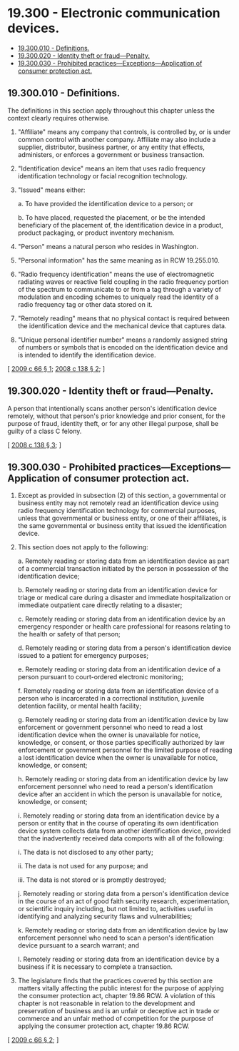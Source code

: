 # 19.300 - Electronic communication devices.
* [19.300.010 - Definitions.](#19300010---definitions)
* [19.300.020 - Identity theft or fraud—Penalty.](#19300020---identity-theft-or-fraudpenalty)
* [19.300.030 - Prohibited practices—Exceptions—Application of consumer protection act.](#19300030---prohibited-practicesexceptionsapplication-of-consumer-protection-act)
## 19.300.010 - Definitions.
The definitions in this section apply throughout this chapter unless the context clearly requires otherwise.

1. "Affiliate" means any company that controls, is controlled by, or is under common control with another company. Affiliate may also include a supplier, distributor, business partner, or any entity that effects, administers, or enforces a government or business transaction.

2. "Identification device" means an item that uses radio frequency identification technology or facial recognition technology.

3. "Issued" means either:

   a. To have provided the identification device to a person; or

   b. To have placed, requested the placement, or be the intended beneficiary of the placement of, the identification device in a product, product packaging, or product inventory mechanism.

4. "Person" means a natural person who resides in Washington.

5. "Personal information" has the same meaning as in RCW 19.255.010.

6. "Radio frequency identification" means the use of electromagnetic radiating waves or reactive field coupling in the radio frequency portion of the spectrum to communicate to or from a tag through a variety of modulation and encoding schemes to uniquely read the identity of a radio frequency tag or other data stored on it.

7. "Remotely reading" means that no physical contact is required between the identification device and the mechanical device that captures data.

8. "Unique personal identifier number" means a randomly assigned string of numbers or symbols that is encoded on the identification device and is intended to identify the identification device.

\[ [2009 c 66 § 1](https://lawfilesext.leg.wa.gov/biennium/2009-10/Pdf/Bills/Session%20Laws/House/1011-S.SL.pdf?cite=2009%20c%2066%20§%201); [2008 c 138 § 2](https://lawfilesext.leg.wa.gov/biennium/2007-08/Pdf/Bills/Session%20Laws/House/1031-S.SL.pdf?cite=2008%20c%20138%20§%202); \]

## 19.300.020 - Identity theft or fraud—Penalty.
A person that intentionally scans another person's identification device remotely, without that person's prior knowledge and prior consent, for the purpose of fraud, identity theft, or for any other illegal purpose, shall be guilty of a class C felony.

\[ [2008 c 138 § 3](https://lawfilesext.leg.wa.gov/biennium/2007-08/Pdf/Bills/Session%20Laws/House/1031-S.SL.pdf?cite=2008%20c%20138%20§%203); \]

## 19.300.030 - Prohibited practices—Exceptions—Application of consumer protection act.
1. Except as provided in subsection (2) of this section, a governmental or business entity may not remotely read an identification device using radio frequency identification technology for commercial purposes, unless that governmental or business entity, or one of their affiliates, is the same governmental or business entity that issued the identification device.

2. This section does not apply to the following:

   a. Remotely reading or storing data from an identification device as part of a commercial transaction initiated by the person in possession of the identification device;

   b. Remotely reading or storing data from an identification device for triage or medical care during a disaster and immediate hospitalization or immediate outpatient care directly relating to a disaster;

   c. Remotely reading or storing data from an identification device by an emergency responder or health care professional for reasons relating to the health or safety of that person;

   d. Remotely reading or storing data from a person's identification device issued to a patient for emergency purposes;

   e. Remotely reading or storing data from an identification device of a person pursuant to court-ordered electronic monitoring;

   f. Remotely reading or storing data from an identification device of a person who is incarcerated in a correctional institution, juvenile detention facility, or mental health facility;

   g. Remotely reading or storing data from an identification device by law enforcement or government personnel who need to read a lost identification device when the owner is unavailable for notice, knowledge, or consent, or those parties specifically authorized by law enforcement or government personnel for the limited purpose of reading a lost identification device when the owner is unavailable for notice, knowledge, or consent;

   h. Remotely reading or storing data from an identification device by law enforcement personnel who need to read a person's identification device after an accident in which the person is unavailable for notice, knowledge, or consent;

   i. Remotely reading or storing data from an identification device by a person or entity that in the course of operating its own identification device system collects data from another identification device, provided that the inadvertently received data comports with all of the following:

      i. The data is not disclosed to any other party;

      ii. The data is not used for any purpose; and

      iii. The data is not stored or is promptly destroyed;

   j. Remotely reading or storing data from a person's identification device in the course of an act of good faith security research, experimentation, or scientific inquiry including, but not limited to, activities useful in identifying and analyzing security flaws and vulnerabilities;

   k. Remotely reading or storing data from an identification device by law enforcement personnel who need to scan a person's identification device pursuant to a search warrant; and

   l. Remotely reading or storing data from an identification device by a business if it is necessary to complete a transaction.

3. The legislature finds that the practices covered by this section are matters vitally affecting the public interest for the purpose of applying the consumer protection act, chapter 19.86 RCW. A violation of this chapter is not reasonable in relation to the development and preservation of business and is an unfair or deceptive act in trade or commerce and an unfair method of competition for the purpose of applying the consumer protection act, chapter 19.86 RCW.

\[ [2009 c 66 § 2](https://lawfilesext.leg.wa.gov/biennium/2009-10/Pdf/Bills/Session%20Laws/House/1011-S.SL.pdf?cite=2009%20c%2066%20§%202); \]

